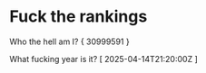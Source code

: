 # Fuck the rankings

Who the hell am I?
{ 30999591 }

What fucking year is it?
[ 2025-04-14T21:20:00Z ]
